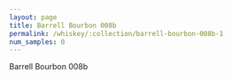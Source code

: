 ```yaml
---
layout: page
title: Barrell Bourbon 008b
permalink: /whiskey/:collection/barrell-bourbon-008b-1
num_samples: 0
---
```


Barrell Bourbon 008b
